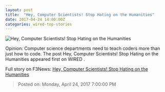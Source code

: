 ```yaml
---
layout: post
title:  "Hey, Computer Scientists! Stop Hating on the Humanities"
date: 2017-04-24 14:00:00Z
categories: wired-top-stories
---
```


![Hey, Computer Scientists! Stop Hating on the Humanities](https://www.wired.com/wp-content/uploads/2017/04/ComputerSci_HP-512286518-1200x630.jpg)

Opinion: Computer science departments need to teach coders more than just how to code. The post Hey, Computer Scientists! Stop Hating on the Humanities appeared first on WIRED .


Full story on F3News: [Hey, Computer Scientists! Stop Hating on the Humanities](http://www.f3nws.com/n/ER3EeC)

> Posted on: Monday, April 24, 2017 7:00:00 PM
